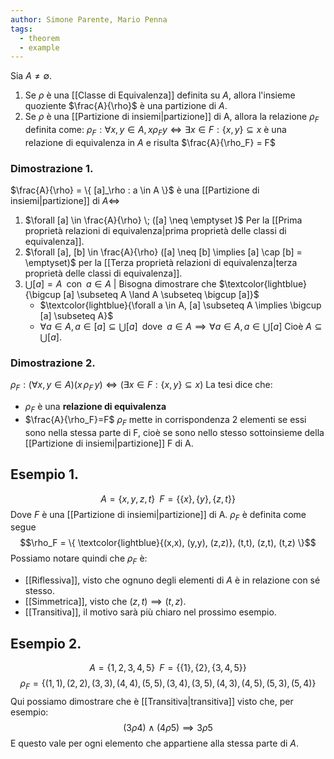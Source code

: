 ```yaml
---
author: Simone Parente, Mario Penna
tags:
  - theorem
  - example
---
```

Sia $A \neq \emptyset$.
1. Se $\rho$ è una [[Classe di Equivalenza]] definita su $A$, allora l'insieme quoziente $\frac{A}{\rho}$ è una partizione di $A$.
2. Se $\rho$ è una [[Partizione di insiemi|partizione]] di A, allora la relazione $\rho_F$ definita come:
	$\rho_F : \forall x,y \in A, x \rho_F y \iff \exists x \in F : \{x,y\} \subseteq x$ è una relazione di equivalenza in $A$ e risulta $\frac{A}{\rho_F} = F$
### Dimostrazione 1.
$\frac{A}{\rho} = \{ [a]_\rho : a \in A \}$ è una [[Partizione di insiemi|partizione]] di $A \iff$
1. $\forall [a] \in \frac{A}{\rho} \; ([a] \neq \emptyset )$ Per la [[Prima proprietà relazioni di equivalenza|prima proprietà delle classi di equivalenza]].
2. $\forall [a], [b] \in  \frac{A}{\rho} ([a] \neq [b] \implies [a] \cap [b] = \emptyset)$ per la [[Terza proprietà relazioni di equivalenza|terza proprietà delle classi di equivalenza]].
3. $\bigcup [a] = A \; \; \text{con} \; \; a \in A$ | Bisogna dimostrare che $\textcolor{lightblue}{\bigcup [a] \subseteq A \land A \subseteq \bigcup [a]}$
	- $\textcolor{lightblue}{\forall a \in A, [a] \subseteq A \implies \bigcup [a] \subseteq A}$
	- $\forall a \in A, a \in [a] \subseteq \bigcup [a] \; \; \text{dove} \; \; a \in A \implies \forall a \in A, a \in \bigcup [a]$
	Cioè $A \subseteq \bigcup [a]$.
### Dimostrazione 2.
$\rho_F : (\forall x,y \in A)(x \, \rho_F \, y) \iff (\exists x \in F:\{x,y\} \subseteq x)$
La tesi dice che:
- $\rho_F$ è una **relazione di equivalenza**
- $\frac{A}{\rho_F}=F$
$\rho_F$ mette in corrispondenza $2$ elementi se essi sono nella stessa parte di F, cioè se sono nello stesso sottoinsieme della [[Partizione di insiemi|partizione]] F di A.
## Esempio 1.
$$A=\{x,y,z,t\} \; \; F=\{\{x\},\{y\}, \{z,t\}\}$$
Dove $F$ è una [[Partizione di insiemi|partizione]] di A.
$\rho_F$ è definita come segue
$$\rho_F = \{ \textcolor{lightblue}{(x,x), (y,y), (z,z)}, (t,t), (z,t), (t,z) \}$$
Possiamo notare quindi che $\rho_F$ è:
- [[Riflessiva]], visto che ognuno degli elementi di $A$ è in relazione con sé stesso.
- [[Simmetrica]], visto che $(z,t) \implies (t,z)$.
- [[Transitiva]], il motivo sarà più chiaro nel prossimo esempio.
## Esempio 2.
$$A= \{1,2,3,4,5\} \; \; F=\{ \{ 1 \}, \{2\}, \{3,4,5\} \}$$
$$\rho_F=\{(1,1),(2,2),(3,3),(4,4),(5,5),(3,4),(3,5),(4,3),(4,5),(5,3),(5,4)\}$$
Qui possiamo dimostrare che è [[Transitiva|transitiva]] visto che, per esempio:
$$(3 \rho 4) \land (4 \rho 5) \implies 3 \rho 5$$
E questo vale per ogni elemento che appartiene alla stessa parte di $A$.